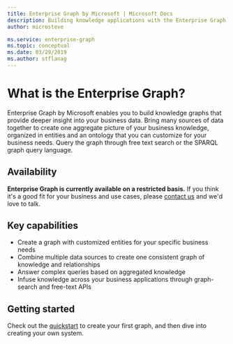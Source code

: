 ```yaml
---
title: Enterprise Graph by Microsoft | Microsoft Docs
description: Building knowledge applications with the Enterprise Graph by Microsoft
author: microsteve

ms.service: enterprise-graph
ms.topic: conceptual
ms.date: 03/29/2019
ms.author: stflanag
---
```


# What is the Enterprise Graph?

Enterprise Graph by Microsoft enables you to build knowledge graphs that provide deeper insight into your business data. Bring many sources of data together to create one aggregate picture of your business knowledge, organized in entities and an ontology that you can customize for your business needs. Query the graph through free text search or the SPARQL graph query language.

## Availability

**Enterprise Graph is currently available on a restricted basis.** If you think it's a good fit for your business and use cases, please <a href="mailto:eg-suport@microsoft.com?Subject=EG%20interest">contact us</a> and we'd love to talk.

## Key capabilities

* Create a graph with customized entities for your specific business needs
* Combine multiple data sources to create one consistent graph of knowledge and relationships
* Answer complex queries based on aggregated knowledge
* Infuse knowledge across your business applications through graph-search and free-text APIs

## Getting started

Check out the [quickstart](build-graph.md) to create your first graph, and then dive into creating your own system.